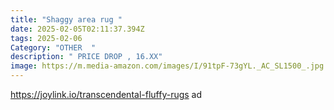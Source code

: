 ```yaml
---
title: "Shaggy area rug "
date: 2025-02-05T02:11:37.394Z
tags: 2025-02-06
Category: "OTHER  "
description: " PRICE DROP , 16.XX"
image: https://m.media-amazon.com/images/I/91tpF-73gYL._AC_SL1500_.jpg
---
```

https://joylink.io/transcendental-fluffy-rugs   ad
